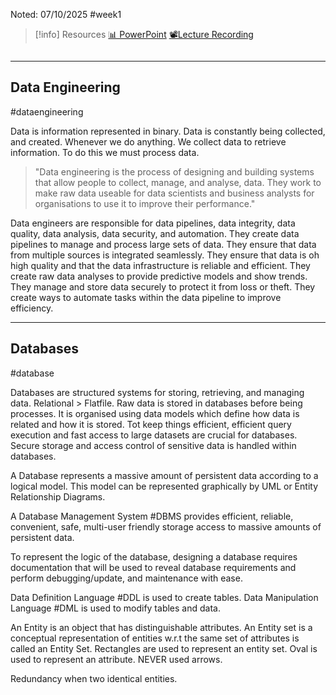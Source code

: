 Noted: 07/10/2025 #week1

> [!info] Resources
> [📊 PowerPoint](Databases.pdf)
> [📽️Lecture Recording](https://lancaster.cloud.panopto.eu/Panopto/Pages/Viewer.aspx?id=11692c2d-f819-4298-8cce-b36300370fb8)

```table-of-contents

```
---
## Data Engineering
#dataengineering 

Data is information represented in binary. Data is constantly being collected, and created. Whenever we do anything. We collect data to retrieve information. To do this we must process data.

> "Data engineering is the process of designing and building systems that allow people to collect, manage, and analyse, data. They work to make raw data useable for data scientists and business analysts for organisations to use it to improve their performance."

Data engineers are responsible for data pipelines, data integrity, data quality, data analysis, data security, and automation. They create data pipelines to manage and process large sets of data. They ensure that data from multiple sources is integrated seamlessly. They ensure that data is oh high quality and that the data infrastructure is reliable and efficient. They create raw data analyses to provide predictive models and show trends. They manage and store data securely to protect it from loss or theft. They create ways to automate tasks within the data pipeline to improve efficiency.

---
## Databases
#database

Databases are structured systems for storing, retrieving, and managing data. Relational > Flatfile. Raw data is stored in databases before being processes. It is organised using data models which define how data is related and how it is stored. Tot keep things efficient, efficient query execution and fast access to large datasets are crucial for databases. Secure storage and access control of sensitive data is handled within databases.

A Database represents a massive amount of persistent data according to a logical model. This model can be represented graphically by UML or Entity Relationship Diagrams.

A Database Management System #DBMS provides efficient, reliable, convenient, safe, multi-user friendly storage access to massive amounts of persistent data.

To represent the logic of the database, designing a database requires documentation that will be used to reveal database requirements and perform debugging/update, and maintenance with ease. 

Data Definition Language #DDL is used to create tables. Data Manipulation Language #DML is used to modify tables and data.

An Entity is an object that has distinguishable attributes. An Entity set is a conceptual representation of entities w.r.t the same set of attributes is called an Entity Set. Rectangles are used to represent an entity set. Oval is used to represent an attribute. NEVER used arrows.

Redundancy when two identical entities. 